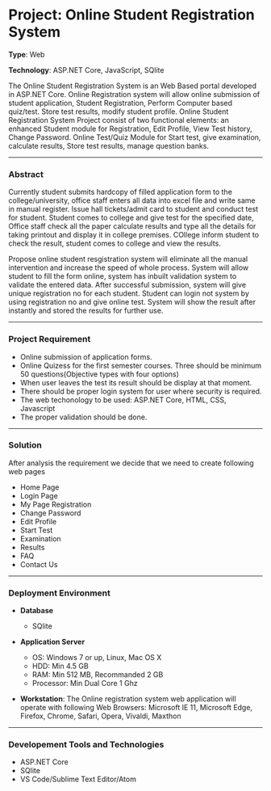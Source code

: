 # Project: Online Student Registration System

**Type**: Web

**Technology**: ASP.NET Core, JavaScript, SQlite

The Online Student Registration System is an Web Based portal developed in ASP.NET Core. Online Registration system will allow online submission of student application, Student Registration, Perform Computer based quiz/test. Store test results, modify student profile. Online Student Registration System Project consist of two functional elements: an enhanced Student module for Registration, Edit Profile, View Test history, Change Password. Online Test/Quiz Module for Start test, give examination, calculate results, Store test results, manage question banks.

---
### Abstract
Currently student submits hardcopy of filled application form to the college/university, office staff enters all data into excel file and write same in manual register. Issue hall tickets/admit card to student and conduct test for student. Student comes to college and give test for the specified date, Office staff check all the paper calculate results and type all the details for taking printout and display it in college premises. COllege inform student to check the result, student comes to college and view the results.

Propose online student resgistration system will eliminate all the manual intervention and increase the speed of whole process. System will allow student to fill the form online, system has inbuilt validation system to validate the entered data. After successful submission, system will give unique registration no for each student. Student can login not system by using registration no and give online test. System will show the result after instantly and stored the results for further use.

---
### Project Requirement
- Online submission of application forms.
- Online Quizess for the first semester courses. Three should be minimum 50 questions(Objective types with four options)
- When user leaves the test its result should be display at that moment.
- There should be proper login system for user where security is required.
- The web techonology to be used: ASP.NET Core, HTML, CSS, Javascript
- The proper validation should be done.

---
### Solution
After analysis the requirement we decide that we need to create following web pages

- Home Page
- Login Page
- My Page Registration
- Change Password
- Edit Profile
- Start Test
- Examination
- Results
- FAQ
- Contact Us

---
### Deployment Environment

- **Database**
	- SQlite

- **Application Server**
	- OS: Windows 7 or up, Linux, Mac OS X
	- HDD: Min 4.5 GB
	- RAM: Min 512 MB, Recommanded 2 GB
	- Processor: Min Dual Core 1 Ghz

- **Workstation**: The Online registration system web application will operate with following Web Browsers: Microsoft IE 11, Microsoft Edge, Firefox, Chrome, Safari, Opera, Vivaldi, Maxthon

---
### Developement Tools and Technologies
- ASP.NET Core
- SQlite
- VS Code/Sublime Text Editor/Atom